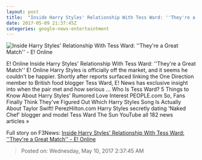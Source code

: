 ```yaml
---
layout: post
title:  "Inside Harry Styles' Relationship With Tess Ward: ''They're a Great Match'' - E! Online"
date: 2017-05-09 21:37:45Z
categories: google-news-entertaintment
---
```


![Inside Harry Styles' Relationship With Tess Ward: ''They're a Great Match'' - E! Online](http://akns-images.eonline.com/eol_images/Entire_Site/201749/rs_600x600-170509131709-600-harry-styles-tess-ward2.jpg?downsize=450:*&crop=450:350;left,top)

E! Online Inside Harry Styles' Relationship With Tess Ward: ''They're a Great Match'' E! Online Harry Styles is officially off the market, and it seems he couldn't be happier. Shortly after reports surfaced linking the One Direction member to British food blogger Tess Ward, E! News has exclusive insight into when the pair met and how serious ... Who Is Tess Ward? 5 Things to Know About Harry Styles' Rumored Love Interest PEOPLE.com So, Fans Finally Think They've Figured Out Which Harry Styles Song Is Actually About Taylor Swift! PerezHilton.com Harry Styles secretly dating 'Naked Chef' blogger and model Tess Ward The Sun YouTube all 182 news articles »


Full story on F3News: [Inside Harry Styles' Relationship With Tess Ward: ''They're a Great Match'' - E! Online](http://www.f3nws.com/n/f2MPyH)

> Posted on: Wednesday, May 10, 2017 2:37:45 AM
